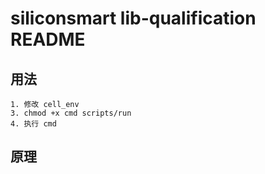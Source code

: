 
# siliconsmart lib-qualification README

## 用法

```text
1. 修改 cell_env
3. chmod +x cmd scripts/run
4. 执行 cmd
```

## 原理

```text
```
